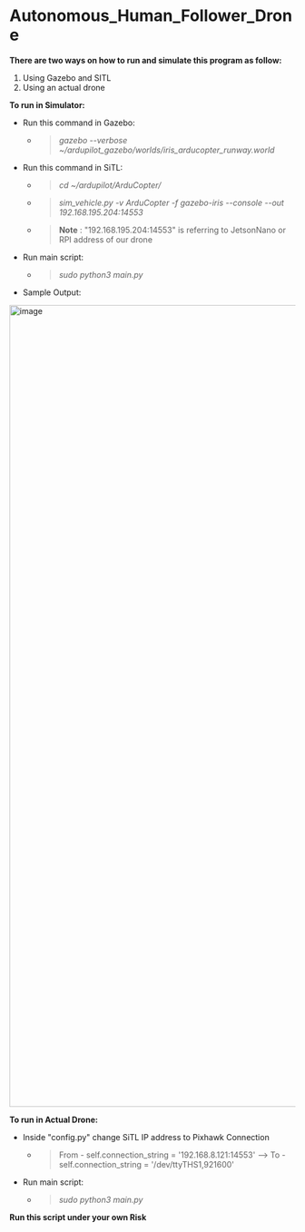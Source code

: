 # Autonomous_Human_Follower_Drone

**There are two ways on how to run and simulate this program as follow:**
1. Using Gazebo and SITL
2. Using an actual drone

**To run in Simulator:**
* Run this command in Gazebo:
  - >_gazebo --verbose ~/ardupilot_gazebo/worlds/iris_arducopter_runway.world_
* Run this command in SiTL:
  - >_cd ~/ardupilot/ArduCopter/_
  - >_sim_vehicle.py -v ArduCopter -f gazebo-iris --console --out 192.168.195.204:14553_
  - > **Note** : "192.168.195.204:14553" is referring to JetsonNano or RPI address of our drone

* Run main script:
  - > _sudo python3 main.py_
  
* Sample Output:
<img width="1413" alt="image" src="https://user-images.githubusercontent.com/81543946/197373289-b8bd8f86-546d-46da-9581-531374bb337e.png">

  
**To run in Actual Drone:**
* Inside "config.py" change SiTL IP address to Pixhawk Connection
  - >From - self.connection_string = '192.168.8.121:14553' --> To - self.connection_string = '/dev/ttyTHS1,921600'

* Run main script:
  - > _sudo python3 main.py_
  
**Run this script under your own Risk**
 
